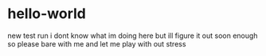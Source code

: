 # hello-world
new test run 
i dont know what im doing here but ill figure it out soon enough so please bare with me and let me play with out stress
